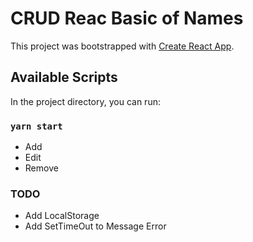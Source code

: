 # CRUD Reac Basic of Names

This project was bootstrapped with [Create React App](https://github.com/facebook/create-react-app).

## Available Scripts

In the project directory, you can run:

### `yarn start`

- Add
- Edit 
- Remove 

### TODO
- Add LocalStorage 
- Add SetTimeOut to Message Error